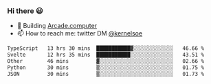 ### Hi there 😃

- 🔨 Building [Arcade.computer](https://arcade.computer)
- 📫 How to reach me: twitter DM [@kernelsoe](https://twitter.com/kernelsoe)

<!--START_SECTION:waka-->

```txt
TypeScript   13 hrs 30 mins  ███████████▓░░░░░░░░░░░░░   46.66 %
Svelte       12 hrs 35 mins  ███████████░░░░░░░░░░░░░░   43.51 %
Other        46 mins         ▓░░░░░░░░░░░░░░░░░░░░░░░░   02.66 %
Python       30 mins         ▒░░░░░░░░░░░░░░░░░░░░░░░░   01.75 %
JSON         30 mins         ▒░░░░░░░░░░░░░░░░░░░░░░░░   01.73 %
```

<!--END_SECTION:waka-->
